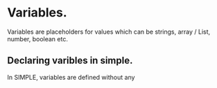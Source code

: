 # Variables.
Variables are  placeholders for values which can be strings, array / List, number, boolean etc.

## Declaring varibles in simple.
In SIMPLE, variables are defined without any 